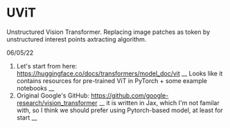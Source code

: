 # UViT
Unstructured Vision Transformer.
Replacing image patches as token by unstructured interest points axtracting algorithm.

06/05/22  
1. Let's start from here: https://huggingface.co/docs/transformers/model_doc/vit __
Looks like it contains resources for pre-trained ViT in PyTorch + some example notebooks __
2. Original Google's GitHub: https://github.com/google-research/vision_transformer __
it is written in Jax, which I'm not familar with, so I think we should prefer using Pytorch-based model, at least for start __
